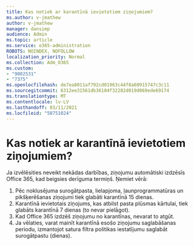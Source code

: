 ```yaml
---
title: Kas notiek ar karantīnā ievietotiem ziņojumiem?
ms.author: v-jmathew
author: v-jmathew
manager: dansimp
audience: Admin
ms.topic: article
ms.service: o365-administration
ROBOTS: NOINDEX, NOFOLLOW
localization_priority: Normal
ms.collection: Adm_O365
ms.custom:
- "9002531"
- "7375"
ms.openlocfilehash: de7ea8011af792cd01963c44f8a60915747c3c11
ms.sourcegitcommit: 6312ee31561db36104f32282d019d069ede69174
ms.translationtype: MT
ms.contentlocale: lv-LV
ms.lasthandoff: 03/11/2021
ms.locfileid: "50751024"
---
```

# <a name="what-happens-to-quarantined-messages"></a>Kas notiek ar karantīnā ievietotiem ziņojumiem?

Ja izvēlēsities neveikt nekādas darbības, ziņojumu automātiski izdzēsīs Office 365, kad beigsies derīguma termiņš. Ņemiet vērā:

1. Pēc noklusējuma surogātpasta, lielapjoma, ļaunprogrammatūras un pikšķerēšanas ziņojumi tiek glabāti karantīnā 15 dienas.
2. Karantīnā ievietotais ziņojums, kas atbilst pasta plūsmas kārtulai, tiek glabāts karantīnā 7 dienas (to nevar pielāgot).
3. Kad Office 365 izdzēš ziņojumu no karantīnas, nevarat to atgūt.
4. Ja vēlaties, varat mainīt karantīnā esošo ziņojumu saglabāšanas periodu, izmantojot satura filtra politikas iestatījumu saglabāt surogātpastu (dienas).
